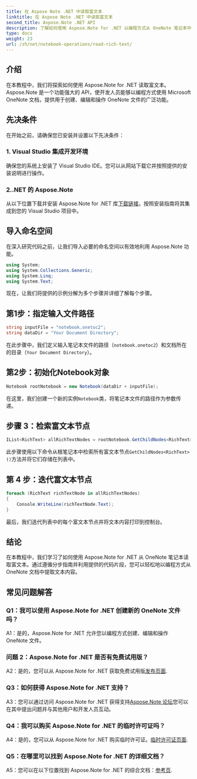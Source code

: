 ```yaml
---
title: 在 Aspose Note .NET 中读取富文本
linktitle: 在 Aspose Note .NET 中读取富文本
second_title: Aspose.Note .NET API
description: 了解如何使用 Aspose.Note for .NET 以编程方式从 OneNote 笔记本中读取富文本。请按照我们的分步教程轻松集成。
type: docs
weight: 23
url: /zh/net/notebook-operations/read-rich-text/
---
```

## 介绍

在本教程中，我们将探索如何使用 Aspose.Note for .NET 读取富文本。 Aspose.Note 是一个功能强大的 API，使开发人员能够以编程方式使用 Microsoft OneNote 文档，提供用于创建、编辑和操作 OneNote 文件的广泛功能。

## 先决条件

在开始之前，请确保您已安装并设置以下先决条件：

### 1. Visual Studio 集成开发环境

确保您的系统上安装了 Visual Studio IDE。您可以从网站下载它并按照提供的安装说明进行操作。

### 2..NET 的 Aspose.Note

从以下位置下载并安装 Aspose.Note for .NET 库[下载链接](https://releases.aspose.com/note/net/)。按照安装指南将其集成到您的 Visual Studio 项目中。

## 导入命名空间

在深入研究代码之前，让我们导入必要的命名空间以有效地利用 Aspose.Note 功能。

```csharp
using System;
using System.Collections.Generic;
using System.Linq;
using System.Text;
```

现在，让我们将提供的示例分解为多个步骤并详细了解每个步骤。

## 第1步：指定输入文件路径

```csharp
string inputFile = "notebook.onetoc2";
string dataDir = "Your Document Directory";
```

在此步骤中，我们定义输入笔记本文件的路径（`notebook.onetoc2`）和文档所在的目录（`Your Document Directory`）。

## 第2步：初始化Notebook对象

```csharp
Notebook rootNotebook = new Notebook(dataDir + inputFile);
```

在这里，我们创建一个新的实例`Notebook`类，将笔记本文件的路径作为参数传递。

## 步骤 3：检索富文本节点

```csharp
IList<RichText> allRichTextNodes = rootNotebook.GetChildNodes<RichText>();
```

此步骤使用以下命令从根笔记本中检索所有富文本节点`GetChildNodes<RichText>()`方法并将它们存储在列表中。

## 第 4 步：迭代富文本节点

```csharp
foreach (RichText richTextNode in allRichTextNodes)
{
    Console.WriteLine(richTextNode.Text);
}
```

最后，我们迭代列表中的每个富文本节点并将文本内容打印到控制台。

## 结论

在本教程中，我们学习了如何使用 Aspose.Note for .NET 从 OneNote 笔记本读取富文本。通过遵循分步指南并利用提供的代码片段，您可以轻松地以编程方式从 OneNote 文档中提取文本内容。

## 常见问题解答

### Q1：我可以使用 Aspose.Note for .NET 创建新的 OneNote 文件吗？

A1：是的，Aspose.Note for .NET 允许您以编程方式创建、编辑和操作 OneNote 文件。

### 问题 2：Aspose.Note for .NET 是否有免费试用版？

A2：是的，您可以从 Aspose.Note for .NET 获取免费试用版[发布页面](https://releases.aspose.com/).

### Q3：如何获得 Aspose.Note for .NET 支持？

 A3：您可以通过访问 Aspose.Note for .NET 获得支持[Aspose.Note 论坛](https://forum.aspose.com/c/note/28)您可以在其中提出问题并与其他用户和开发人员互动。

### Q4：我可以购买 Aspose.Note for .NET 的临时许可证吗？

 A4：是的，您可以从 Aspose.Note for .NET 购买临时许可证。[临时许可证页面](https://purchase.aspose.com/temporary-license/).

### Q5：在哪里可以找到 Aspose.Note for .NET 的详细文档？

 A5：您可以在以下位置找到 Aspose.Note for .NET 的综合文档：[参考页](https://reference.aspose.com/note/net/).